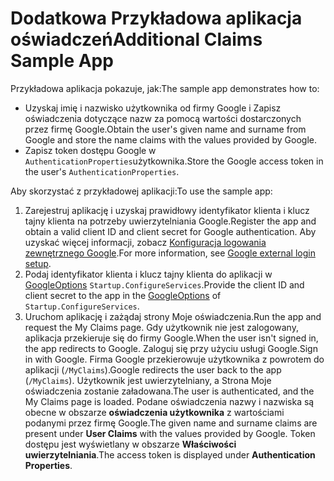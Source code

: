 # <a name="additional-claims-sample-app"></a><span data-ttu-id="23562-101">Dodatkowa Przykładowa aplikacja oświadczeń</span><span class="sxs-lookup"><span data-stu-id="23562-101">Additional Claims Sample App</span></span>

<span data-ttu-id="23562-102">Przykładowa aplikacja pokazuje, jak:</span><span class="sxs-lookup"><span data-stu-id="23562-102">The sample app demonstrates how to:</span></span>

* <span data-ttu-id="23562-103">Uzyskaj imię i nazwisko użytkownika od firmy Google i Zapisz oświadczenia dotyczące nazw za pomocą wartości dostarczonych przez firmę Google.</span><span class="sxs-lookup"><span data-stu-id="23562-103">Obtain the user's given name and surname from Google and store the name claims with the values provided by Google.</span></span>
* <span data-ttu-id="23562-104">Zapisz token dostępu Google w `AuthenticationProperties`użytkownika.</span><span class="sxs-lookup"><span data-stu-id="23562-104">Store the Google access token in the user's `AuthenticationProperties`.</span></span>

<span data-ttu-id="23562-105">Aby skorzystać z przykładowej aplikacji:</span><span class="sxs-lookup"><span data-stu-id="23562-105">To use the sample app:</span></span>

1. <span data-ttu-id="23562-106">Zarejestruj aplikację i uzyskaj prawidłowy identyfikator klienta i klucz tajny klienta na potrzeby uwierzytelniania Google.</span><span class="sxs-lookup"><span data-stu-id="23562-106">Register the app and obtain a valid client ID and client secret for Google authentication.</span></span> <span data-ttu-id="23562-107">Aby uzyskać więcej informacji, zobacz [Konfiguracja logowania zewnętrznego Google](https://docs.microsoft.com/aspnet/core/security/authentication/social/google-logins).</span><span class="sxs-lookup"><span data-stu-id="23562-107">For more information, see [Google external login setup](https://docs.microsoft.com/aspnet/core/security/authentication/social/google-logins).</span></span>
1. <span data-ttu-id="23562-108">Podaj identyfikator klienta i klucz tajny klienta do aplikacji w [GoogleOptions](https://docs.microsoft.com/dotnet/api/microsoft.aspnetcore.authentication.google.googleoptions) `Startup.ConfigureServices`.</span><span class="sxs-lookup"><span data-stu-id="23562-108">Provide the client ID and client secret to the app in the [GoogleOptions](https://docs.microsoft.com/dotnet/api/microsoft.aspnetcore.authentication.google.googleoptions) of `Startup.ConfigureServices`.</span></span>
1. <span data-ttu-id="23562-109">Uruchom aplikację i zażądaj strony Moje oświadczenia.</span><span class="sxs-lookup"><span data-stu-id="23562-109">Run the app and request the My Claims page.</span></span> <span data-ttu-id="23562-110">Gdy użytkownik nie jest zalogowany, aplikacja przekieruje się do firmy Google.</span><span class="sxs-lookup"><span data-stu-id="23562-110">When the user isn't signed in, the app redirects to Google.</span></span> <span data-ttu-id="23562-111">Zaloguj się przy użyciu usługi Google.</span><span class="sxs-lookup"><span data-stu-id="23562-111">Sign in with Google.</span></span> <span data-ttu-id="23562-112">Firma Google przekierowuje użytkownika z powrotem do aplikacji (`/MyClaims`).</span><span class="sxs-lookup"><span data-stu-id="23562-112">Google redirects the user back to the app (`/MyClaims`).</span></span> <span data-ttu-id="23562-113">Użytkownik jest uwierzytelniany, a Strona Moje oświadczenia zostanie załadowana.</span><span class="sxs-lookup"><span data-stu-id="23562-113">The user is authenticated, and the My Claims page is loaded.</span></span> <span data-ttu-id="23562-114">Podane oświadczenia nazwy i nazwiska są obecne w obszarze **oświadczenia użytkownika** z wartościami podanymi przez firmę Google.</span><span class="sxs-lookup"><span data-stu-id="23562-114">The given name and surname claims are present under **User Claims** with the values provided by Google.</span></span> <span data-ttu-id="23562-115">Token dostępu jest wyświetlany w obszarze **Właściwości uwierzytelniania**.</span><span class="sxs-lookup"><span data-stu-id="23562-115">The access token is displayed under **Authentication Properties**.</span></span>
